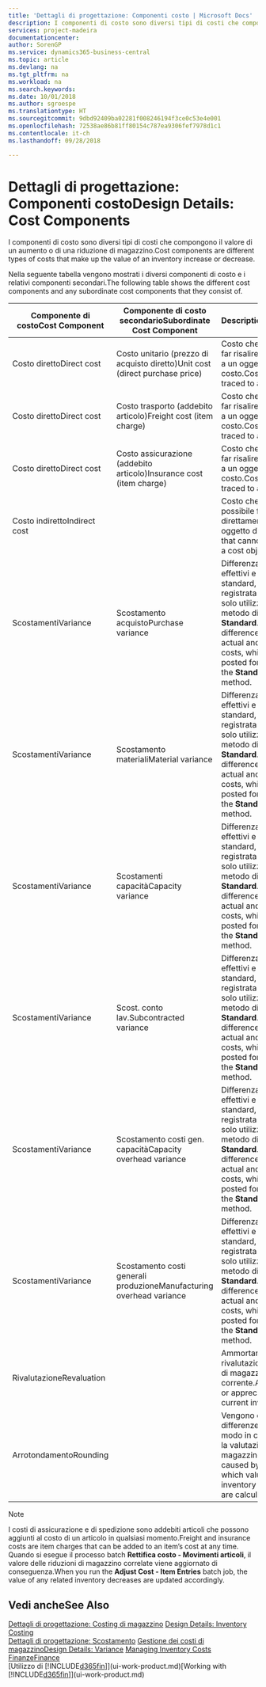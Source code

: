 ```yaml
---
title: 'Dettagli di progettazione: Componenti costo | Microsoft Docs'
description: I componenti di costo sono diversi tipi di costi che compongono il valore di un aumento o di una riduzione di magazzino.
services: project-madeira
documentationcenter: 
author: SorenGP
ms.service: dynamics365-business-central
ms.topic: article
ms.devlang: na
ms.tgt_pltfrm: na
ms.workload: na
ms.search.keywords: 
ms.date: 10/01/2018
ms.author: sgroespe
ms.translationtype: HT
ms.sourcegitcommit: 9dbd92409ba02281f008246194f3ce0c53e4e001
ms.openlocfilehash: 72538ae86b81ff80154c787ea9306fef7978d1c1
ms.contentlocale: it-ch
ms.lasthandoff: 09/28/2018

---
```

# <a name="design-details-cost-components"></a><span data-ttu-id="3fca7-103">Dettagli di progettazione: Componenti costo</span><span class="sxs-lookup"><span data-stu-id="3fca7-103">Design Details: Cost Components</span></span>
<span data-ttu-id="3fca7-104">I componenti di costo sono diversi tipi di costi che compongono il valore di un aumento o di una riduzione di magazzino.</span><span class="sxs-lookup"><span data-stu-id="3fca7-104">Cost components are different types of costs that make up the value of an inventory increase or decrease.</span></span>  

 <span data-ttu-id="3fca7-105">Nella seguente tabella vengono mostrati i diversi componenti di costo e i relativi componenti secondari.</span><span class="sxs-lookup"><span data-stu-id="3fca7-105">The following table shows the different cost components and any subordinate cost components that they consist of.</span></span>  

|<span data-ttu-id="3fca7-106">Componente di costo</span><span class="sxs-lookup"><span data-stu-id="3fca7-106">Cost Component</span></span>|<span data-ttu-id="3fca7-107">Componente di costo secondario</span><span class="sxs-lookup"><span data-stu-id="3fca7-107">Subordinate Cost Component</span></span>|<span data-ttu-id="3fca7-108">Description</span><span class="sxs-lookup"><span data-stu-id="3fca7-108">Description</span></span>|  
|--------------------|--------------------------------|---------------------------------------|  
|<span data-ttu-id="3fca7-109">Costo diretto</span><span class="sxs-lookup"><span data-stu-id="3fca7-109">Direct cost</span></span>|<span data-ttu-id="3fca7-110">Costo unitario (prezzo di acquisto diretto)</span><span class="sxs-lookup"><span data-stu-id="3fca7-110">Unit cost (direct purchase price)</span></span>|<span data-ttu-id="3fca7-111">Costo che è possibile far risalire direttamente a un oggetto di costo.</span><span class="sxs-lookup"><span data-stu-id="3fca7-111">Cost that can be traced to a cost object.</span></span>|  
|<span data-ttu-id="3fca7-112">Costo diretto</span><span class="sxs-lookup"><span data-stu-id="3fca7-112">Direct cost</span></span>|<span data-ttu-id="3fca7-113">Costo trasporto (addebito articolo)</span><span class="sxs-lookup"><span data-stu-id="3fca7-113">Freight cost (item charge)</span></span>|<span data-ttu-id="3fca7-114">Costo che è possibile far risalire direttamente a un oggetto di costo.</span><span class="sxs-lookup"><span data-stu-id="3fca7-114">Cost that can be traced to a cost object.</span></span>|  
|<span data-ttu-id="3fca7-115">Costo diretto</span><span class="sxs-lookup"><span data-stu-id="3fca7-115">Direct cost</span></span>|<span data-ttu-id="3fca7-116">Costo assicurazione (addebito articolo)</span><span class="sxs-lookup"><span data-stu-id="3fca7-116">Insurance cost (item charge)</span></span>|<span data-ttu-id="3fca7-117">Costo che è possibile far risalire direttamente a un oggetto di costo.</span><span class="sxs-lookup"><span data-stu-id="3fca7-117">Cost that can be traced to a cost object.</span></span>|  
|<span data-ttu-id="3fca7-118">Costo indiretto</span><span class="sxs-lookup"><span data-stu-id="3fca7-118">Indirect cost</span></span>||<span data-ttu-id="3fca7-119">Costo che non è possibile far risalire direttamente a un oggetto di costo.</span><span class="sxs-lookup"><span data-stu-id="3fca7-119">Cost that cannot be traced to a cost object.</span></span>|  
|<span data-ttu-id="3fca7-120">Scostamenti</span><span class="sxs-lookup"><span data-stu-id="3fca7-120">Variance</span></span>|<span data-ttu-id="3fca7-121">Scostamento acquisto</span><span class="sxs-lookup"><span data-stu-id="3fca7-121">Purchase variance</span></span>|<span data-ttu-id="3fca7-122">Differenza tra costi effettivi e costi standard, che viene registrata per gli articoli solo utilizzando il metodo di costing **Standard**.</span><span class="sxs-lookup"><span data-stu-id="3fca7-122">The difference between actual and standard costs, which is only posted for items using the **Standard** costing method.</span></span>|  
|<span data-ttu-id="3fca7-123">Scostamenti</span><span class="sxs-lookup"><span data-stu-id="3fca7-123">Variance</span></span>|<span data-ttu-id="3fca7-124">Scostamento materiali</span><span class="sxs-lookup"><span data-stu-id="3fca7-124">Material variance</span></span>|<span data-ttu-id="3fca7-125">Differenza tra costi effettivi e costi standard, che viene registrata per gli articoli solo utilizzando il metodo di costing **Standard**.</span><span class="sxs-lookup"><span data-stu-id="3fca7-125">The difference between actual and standard costs, which is only posted for items using the **Standard** costing method.</span></span>|  
|<span data-ttu-id="3fca7-126">Scostamenti</span><span class="sxs-lookup"><span data-stu-id="3fca7-126">Variance</span></span>|<span data-ttu-id="3fca7-127">Scostamenti capacità</span><span class="sxs-lookup"><span data-stu-id="3fca7-127">Capacity variance</span></span>|<span data-ttu-id="3fca7-128">Differenza tra costi effettivi e costi standard, che viene registrata per gli articoli solo utilizzando il metodo di costing **Standard**.</span><span class="sxs-lookup"><span data-stu-id="3fca7-128">The difference between actual and standard costs, which is only posted for items using the **Standard** costing method.</span></span>|  
|<span data-ttu-id="3fca7-129">Scostamenti</span><span class="sxs-lookup"><span data-stu-id="3fca7-129">Variance</span></span>|<span data-ttu-id="3fca7-130">Scost. conto lav.</span><span class="sxs-lookup"><span data-stu-id="3fca7-130">Subcontracted variance</span></span>|<span data-ttu-id="3fca7-131">Differenza tra costi effettivi e costi standard, che viene registrata per gli articoli solo utilizzando il metodo di costing **Standard**.</span><span class="sxs-lookup"><span data-stu-id="3fca7-131">The difference between actual and standard costs, which is only posted for items using the **Standard** costing method.</span></span>|  
|<span data-ttu-id="3fca7-132">Scostamenti</span><span class="sxs-lookup"><span data-stu-id="3fca7-132">Variance</span></span>|<span data-ttu-id="3fca7-133">Scostamento costi gen. capacità</span><span class="sxs-lookup"><span data-stu-id="3fca7-133">Capacity overhead variance</span></span>|<span data-ttu-id="3fca7-134">Differenza tra costi effettivi e costi standard, che viene registrata per gli articoli solo utilizzando il metodo di costing **Standard**.</span><span class="sxs-lookup"><span data-stu-id="3fca7-134">The difference between actual and standard costs, which is only posted for items using the **Standard** costing method.</span></span>|  
|<span data-ttu-id="3fca7-135">Scostamenti</span><span class="sxs-lookup"><span data-stu-id="3fca7-135">Variance</span></span>|<span data-ttu-id="3fca7-136">Scostamento costi generali produzione</span><span class="sxs-lookup"><span data-stu-id="3fca7-136">Manufacturing overhead variance</span></span>|<span data-ttu-id="3fca7-137">Differenza tra costi effettivi e costi standard, che viene registrata per gli articoli solo utilizzando il metodo di costing **Standard**.</span><span class="sxs-lookup"><span data-stu-id="3fca7-137">The difference between actual and standard costs, which is only posted for items using the **Standard** costing method.</span></span>|  
|<span data-ttu-id="3fca7-138">Rivalutazione</span><span class="sxs-lookup"><span data-stu-id="3fca7-138">Revaluation</span></span>||<span data-ttu-id="3fca7-139">Ammortamento o rivalutazione del valore di magazzino corrente.</span><span class="sxs-lookup"><span data-stu-id="3fca7-139">A depreciation or appreciation of the current inventory value.</span></span>|  
|<span data-ttu-id="3fca7-140">Arrotondamento</span><span class="sxs-lookup"><span data-stu-id="3fca7-140">Rounding</span></span>||<span data-ttu-id="3fca7-141">Vengono calcolate le differenze causate dal modo in cui diminuisce la valutazione del magazzino.</span><span class="sxs-lookup"><span data-stu-id="3fca7-141">Residuals caused by the way in which valuation of inventory decreases are calculated.</span></span>|  

> [!NOTE]  
>  <span data-ttu-id="3fca7-142">I costi di assicurazione e di spedizione sono addebiti articoli che possono aggiunti al costo di un articolo in qualsiasi momento.</span><span class="sxs-lookup"><span data-stu-id="3fca7-142">Freight and insurance costs are item charges that can be added to an item’s cost at any time.</span></span> <span data-ttu-id="3fca7-143">Quando si esegue il processo batch **Rettifica costo - Movimenti articoli**, il valore delle riduzioni di magazzino correlate viene aggiornato di conseguenza.</span><span class="sxs-lookup"><span data-stu-id="3fca7-143">When you run the **Adjust Cost - Item Entries** batch job, the value of any related inventory decreases are updated accordingly.</span></span>  

## <a name="see-also"></a><span data-ttu-id="3fca7-144">Vedi anche</span><span class="sxs-lookup"><span data-stu-id="3fca7-144">See Also</span></span>  
 <span data-ttu-id="3fca7-145">[Dettagli di progettazione: Costing di magazzino](design-details-inventory-costing.md) </span><span class="sxs-lookup"><span data-stu-id="3fca7-145">[Design Details: Inventory Costing](design-details-inventory-costing.md) </span></span>  
 <span data-ttu-id="3fca7-146">[Dettagli di progettazione: Scostamento](design-details-variance.md) [Gestione dei costi di magazzino](finance-manage-inventory-costs.md)</span><span class="sxs-lookup"><span data-stu-id="3fca7-146">[Design Details: Variance](design-details-variance.md) [Managing Inventory Costs](finance-manage-inventory-costs.md)</span></span>  
 [<span data-ttu-id="3fca7-147">Finanze</span><span class="sxs-lookup"><span data-stu-id="3fca7-147">Finance</span></span>](finance.md)  
 <span data-ttu-id="3fca7-148">[Utilizzo di [!INCLUDE[d365fin](includes/d365fin_md.md)]](ui-work-product.md)</span><span class="sxs-lookup"><span data-stu-id="3fca7-148">[Working with [!INCLUDE[d365fin](includes/d365fin_md.md)]](ui-work-product.md)</span></span>  

